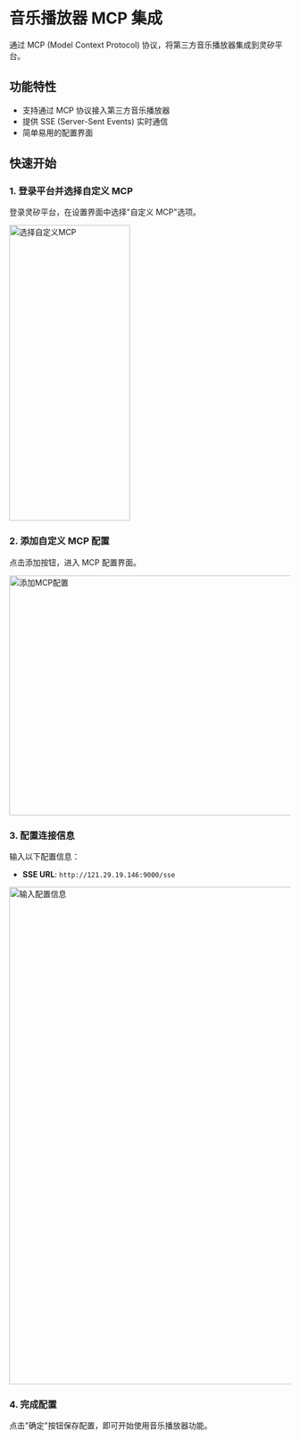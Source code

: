# 音乐播放器 MCP 集成

通过 MCP (Model Context Protocol) 协议，将第三方音乐播放器集成到灵矽平台。

## 功能特性

- 支持通过 MCP 协议接入第三方音乐播放器
- 提供 SSE (Server-Sent Events) 实时通信
- 简单易用的配置界面

## 快速开始

### 1. 登录平台并选择自定义 MCP

登录灵矽平台，在设置界面中选择"自定义 MCP"选项。

<img width="216" height="529" alt="选择自定义MCP" src="https://github.com/user-attachments/assets/99f549c6-f832-4d28-ad8d-0379593dcf64" />

### 2. 添加自定义 MCP 配置

点击添加按钮，进入 MCP 配置界面。

<img width="549" height="429" alt="添加MCP配置" src="https://github.com/user-attachments/assets/c4b934b4-cb01-489c-9a30-57abeb2f3f37" />

### 3. 配置连接信息

输入以下配置信息：

- **SSE URL**: `http://121.29.19.146:9000/sse`

<img width="583" height="890" alt="输入配置信息" src="https://github.com/user-attachments/assets/c8b5c9a2-6b63-4506-b65a-566ca9b80e73" />

### 4. 完成配置

点击"确定"按钮保存配置，即可开始使用音乐播放器功能。


